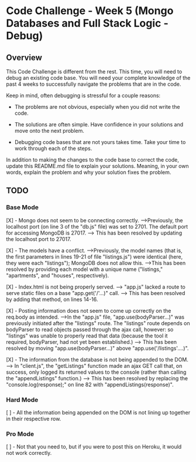 # Code Challenge - Week 5 (Mongo Databases and Full Stack Logic - Debug)

## Overview

This Code Challenge is different from the rest. This time, you will need to debug an existing code base. You will need your
complete knowledge of the past 4 weeks to successfully navigate the problems that are in the code.

Keep in mind, often debugging is stressful for a couple reasons:

* The problems are not obvious, especially when you did not write the code.

* The solutions are often simple. Have confidence in your solutions and move onto the next problem.

* Debugging code bases that are not yours takes time. Take your time to work through each of the steps.


In addition to making the changes to the code base to correct the code, update this README.md file to explain your solutions.
Meaning, in your own words, explain the problem and why your solution fixes the problem.


## TODO

### Base Mode
[X] - Mongo does not seem to be connecting correctly.
      -->Previously, the localhost port (on line 3 of the "db.js" file) was set to 2701. The default port for accessing MongoDB is 27017.
      --> This has been resolved by updating the localhost port to 27017.

[X] - The models have a conflict.
      -->Previously, the model names (that is, the first parameters in lines 19-21 of file "listings.js") were identical (here, they were each "listings"); MongoDB does not allow this.
      -->This has been resolved by providing each model with a unique name ("listings," "apartments", and "houses", respectively).

[X] - Index.html is not being properly served.
      --> "app.js" lacked a route to serve static files on a base "app.get('/'...)" call.
      --> This has been resolved by adding that method, on lines 14-16.

[X] - Posting information does not seem to come up correctly on the req.body as intended.
      -->In the "app.js" file, "app.use(bodyParser...)" was previously initiated after the "listings" route. The "listings" route depends on bodyParser to read objects passed through the ajax call, however: so "listings" was unable to properly read that data (because the tool it required, bodyParser, had not yet been established.)
      --> This has been resolved by moving "app.use(bodyParser...)" above "app.use('/listings'....)".

[X] - The information from the database is not being appended to the DOM.
    --> In "client.js", the "getListings" function made an ajax GET call that, on success, only logged its returned values to the console (rather than calling the "appendListings" function.)
    --> This has been resolved by replacing the "console.log(response);" on line 82 with "appendListings(response)". 

### Hard Mode
[ ] - All the information being appended on the DOM is not lining up together in their respective row.


### Pro Mode
[ ] - Not that you need to, but if you were to post this on Heroku, it would not work correctly.
